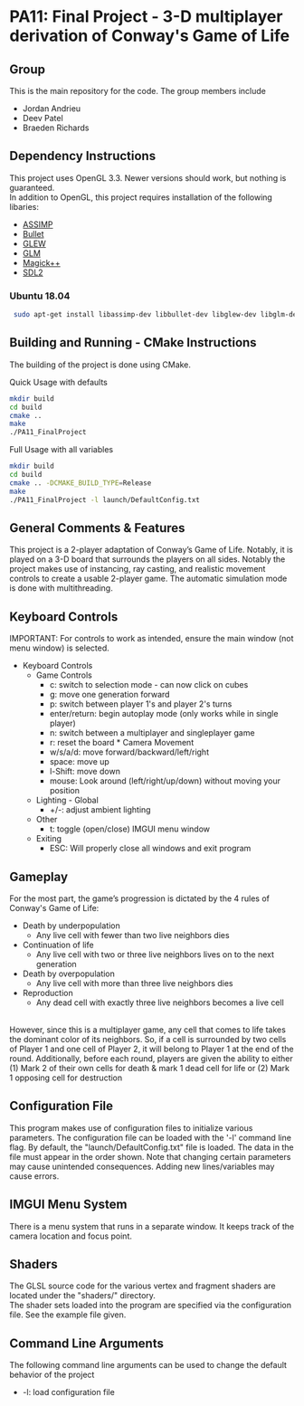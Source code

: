 # PA11: Final Project - 3-D multiplayer derivation of Conway's Game of Life

## Group
This is the main repository for the code. The group members include
  * Jordan Andrieu
  * Deev Patel
  * Braeden Richards

## Dependency Instructions
This project uses OpenGL 3.3. Newer versions should work, but nothing is guaranteed. <br>
In addition to OpenGL, this project requires installation of the following libaries:
 * [ASSIMP](https://github.com/assimp/assimp/wiki)
 * [Bullet](https://github.com/bulletphysics/bullet3)
 * [GLEW](http://glew.sourceforge.net/)
 * [GLM](http://glm.g-truc.net/0.9.7/index.html)
 * [Magick++](http://www.imagemagick.org/Magick%2B%2B/)
 * [SDL2](https://wiki.libsdl.org/Tutorials)

### Ubuntu 18.04
```bash
 sudo apt-get install libassimp-dev libbullet-dev libglew-dev libglm-dev libmagick++-dev libsdl2-dev
```

## Building and Running - CMake Instructions
The building of the project is done using CMake.

Quick Usage with defaults
```bash
mkdir build
cd build
cmake ..
make
./PA11_FinalProject
```

Full Usage with all variables
```bash
mkdir build
cd build
cmake .. -DCMAKE_BUILD_TYPE=Release
make
./PA11_FinalProject -l launch/DefaultConfig.txt
```

## General Comments & Features
This project is a 2-player adaptation of Conway’s Game of Life. Notably, it is played on a 3-D board that surrounds the players on all sides. Notably the project makes use of instancing, ray casting, and realistic movement controls to create a usable 2-player game. The automatic simulation mode is done with multithreading.

## Keyboard Controls
IMPORTANT: For controls to work as intended, ensure the main window (not menu window) is selected. <br>
* Keyboard Controls
  * Game Controls
    * c: switch to selection mode - can now click on cubes
    * g: move one generation forward
    * p: switch between player 1's and player 2's turns
    * enter/return: begin autoplay mode (only works while in single player)
    * n: switch between a multiplayer and singleplayer game
    * r: reset the board  * Camera Movement
    * w/s/a/d: move forward/backward/left/right
    * space: move up
    * l-Shift: move down
    * mouse: Look around (left/right/up/down) without moving your position
  * Lighting - Global
      * +/-: adjust ambient lighting
   * Other
      * t: toggle (open/close) IMGUI menu window
   * Exiting
      * ESC: Will properly close all windows and exit program

## Gameplay
For the most part, the game’s progression is dictated by the 4 rules of Conway's Game of Life:
* Death by underpopulation
  * Any live cell with fewer than two live neighbors dies
* Continuation of life
  * Any live cell with two or three live neighbors lives on to the next generation
* Death by overpopulation
  * Any live cell with more than three live neighbors dies
* Reproduction
  * Any dead cell with exactly three live neighbors becomes a live cell
<br>
However, since this is a multiplayer game, any cell that comes to life takes the dominant color of its neighbors. So, if a cell is surrounded by two cells of Player 1 and one cell of Player 2, it will belong to Player 1 at the end of the round. Additionally, before each round, players are given the ability to either (1) Mark 2 of their own cells for death & mark 1 dead cell for life or (2) Mark 1 opposing cell for destruction

## Configuration File
This program makes use of configuration files to initialize various parameters. The configuration file can be loaded with the '-l' command line flag. By default, the "launch/DefaultConfig.txt" file is loaded. The data in the file must appear in the order shown. Note that changing certain parameters may cause unintended consequences. Adding new lines/variables may cause errors.

## IMGUI Menu System
There is a menu system that runs in a separate window. It keeps track of the camera location and focus point.<br>

## Shaders
The GLSL source code for the various vertex and fragment shaders are located under the "shaders/" directory. <br>
The shader sets loaded into the program are specified via the configuration file. See the example file given.

## Command Line Arguments
The following command line arguments can be used to change the default behavior of the project
  * -l: load configuration file

